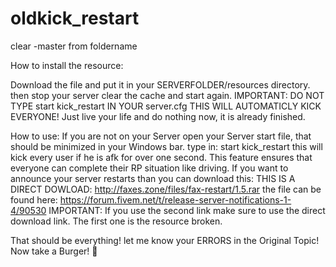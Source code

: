 # oldkick_restart
clear -master from foldername


How to install the resource:

Download the file and put it in your SERVERFOLDER/resources directory.
then stop your server clear the cache and start again.
IMPORTANT: DO NOT TYPE start kick_restart IN YOUR server.cfg THIS WILL AUTOMATICLY KICK EVERYONE!
Just live your life and do nothing now, it is already finished.


How to use:
If you are not on your Server open your Server start file, that should be minimized in your Windows bar.
type in: start kick_restart 
this will kick every user if he is afk for over one second. This feature ensures that everyone can complete their RP situation like driving.
If you want to announce your server restarts than you can download this:
THIS IS A DIRECT DOWLOAD: http://faxes.zone/files/fax-restart/1.5.rar
the file can be found here: https://forum.fivem.net/t/release-server-notifications-1-4/90530
IMPORTANT: If you use the second link make sure to use the direct download link. The first one is the resource broken.

That should be everything! let me know your ERRORS in the Original Topic! 
Now take a Burger! :hamburger:
